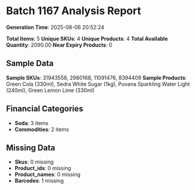 # Batch 1167 Analysis Report

**Generation Time**: 2025-08-06 20:52:24

**Total Items**: 5
**Unique SKUs**: 4
**Unique Products**: 4
**Total Available Quantity**: 2090.00
**Near Expiry Products**: 0

## Sample Data
**Sample SKUs**: 31943558, 2980168, 11091476, 8394409
**Sample Products**: Green Cola (330ml), Sedra White Sugar (1kg), Puvana Sparkling Water Light (240ml), Green Lemon Lime (330ml)

## Financial Categories
- **Soda**: 3 items
- **Commodities**: 2 items

## Missing Data
- **Skus**: 0 missing
- **Product_ids**: 0 missing
- **Product_names**: 0 missing
- **Barcodes**: 1 missing
